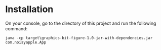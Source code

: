 # Installation

On your console, go to the directory of this project and run the following command:

`java -cp target\graphics-bit-figure-1.0-jar-with-dependencies.jar com.noisyapple.App`
